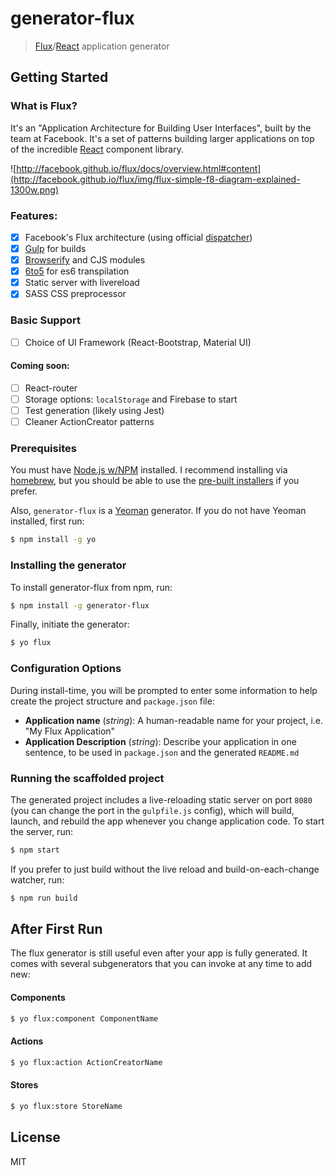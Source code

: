 # generator-flux

> [Flux](http://facebook.github.io/flux/)/[React](http://facebook.github.io/react/) application generator

## Getting Started

### What is Flux?

It's an "Application Architecture for Building User Interfaces", built by the team at Facebook. It's a set of patterns building larger applications on top of the incredible [React](http://facebook.github.io/react/) component library.

![http://facebook.github.io/flux/docs/overview.html#content](http://facebook.github.io/flux/img/flux-simple-f8-diagram-explained-1300w.png)


### Features:
- [x] Facebook's Flux architecture (using official [dispatcher](https://github.com/facebook/flux/blob/master/src/Dispatcher.js))
- [x] [Gulp](http://gulpjs.com/) for builds
- [x] [Browserify](http://browserify.org/) and CJS modules
- [x] [6to5](https://6to5.org/) for es6 transpilation
- [x] Static server with livereload
- [x] SASS CSS preprocessor

### Basic Support
- [ ] Choice of UI Framework (React-Bootstrap, Material UI)

#### Coming soon:
- [ ] React-router
- [ ] Storage options: `localStorage` and Firebase to start
- [ ] Test generation (likely using Jest)
- [ ] Cleaner ActionCreator patterns

### Prerequisites

You must have [Node.js w/NPM](http://nodejs.org/) installed. I recommend installing via [homebrew](http://brew.sh/), but you should be able to use the [pre-built installers](http://nodejs.org/download/) if you prefer.

Also, `generator-flux` is a [Yeoman](http://yeoman.io/) generator. If you do not have Yeoman installed, first run:

```bash
$ npm install -g yo
```

### Installing the generator

To install generator-flux from npm, run:

```bash
$ npm install -g generator-flux
```

Finally, initiate the generator:

```bash
$ yo flux
```


### Configuration Options

During install-time, you will be prompted to enter some information to help create the project structure and `package.json` file:

* __Application name__ (_string_): A human-readable name for your project, i.e. "My Flux Application"
* __Application Description__ (_string_): Describe your application in one sentence, to be used in `package.json` and the generated `README.md`


### Running the scaffolded project

The generated project includes a live-reloading static server on port `8080` (you can change the port in the `gulpfile.js` config), which will build, launch, and rebuild the app whenever you change application code. To start the server, run:

```bash
$ npm start
```

If you prefer to just build without the live reload and build-on-each-change watcher, run:

```bash
$ npm run build
```


## After First Run

The flux generator is still useful even after your app is fully generated. It comes with several subgenerators that you can invoke at any time to add new:

#### Components
```bash
$ yo flux:component ComponentName
```

#### Actions
```bash
$ yo flux:action ActionCreatorName
```

#### Stores
```bash
$ yo flux:store StoreName
```


## License

MIT
